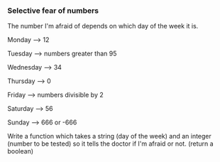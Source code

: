 ### Selective fear of numbers

The number I'm afraid of depends on which day of the week it is.

Monday --> 12

Tuesday --> numbers greater than 95

Wednesday --> 34

Thursday --> 0

Friday --> numbers divisible by 2

Saturday --> 56

Sunday --> 666 or -666

Write a function which takes a string (day of the week) and an integer (number to be tested) so it tells the doctor if I'm afraid or not. (return a boolean)

